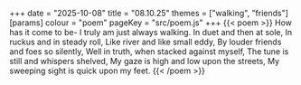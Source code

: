 +++
date = "2025-10-08"
title = "08.10.25"
themes = ["walking", "friends"]
[params]
  colour = "poem"
  pageKey = "src/poem.js"
+++
{{< poem >}}
How has it come to be-
I truly am just always walking.
In duet and then at sole,
In ruckus and in steady roll,
Like river and like small eddy,
By louder friends and foes so silently,
Well in truth, when stacked against myself,
The tune is still and whispers shelved,
My gaze is high and low upon the streets,
My sweeping sight is quick upon my feet.
{{< /poem >}}